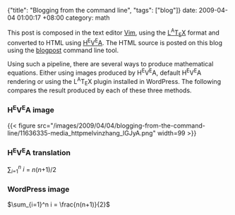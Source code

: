 {"title": "Blogging from the command line", "tags": ["blog"]}
date: 2009-04-04 01:00:17 +08:00
category: math

This post is composed in the text editor [Vim](http://www.vim.org), using the <a href="http://www.latex-project.org/">L<sup>A</sup>T<sub>E</sub>X</a> format and converted to HTML using <a href="http://hevea.inria.fr/">H<sup>E</sup>V<sup>E</sup>A</a>. The HTML source is posted on this blog using the [blogpost](http://srackham.wordpress.com/blogpost1/) command line tool.<p>Using such a pipeline, there are several ways to produce mathematical equations. Either using images produced by H<sup>E</sup>V<sup>E</sup>A, default H<sup>E</sup>V<sup>E</sup>A rendering or using the L<sup>A</sup>T<sub>E</sub>X plugin installed in WordPress. The following compares the result produced by each of these three methods.

### H<sup>E</sup>V<sup>E</sup>A image
{{< figure src="/images/2009/04/04/blogging-from-the-command-line/11636335-media_httpmelvinzhang_lGJyA.png" width=99 >}}

### H<sup>E</sup>V<sup>E</sup>A translation
∑<sub><i>i</i>=1</sub><i><sup>n</sup> i</i> = <i>n</i>(<i>n</i>+1)/2

### WordPress image
$\sum_{i=1}^n i = \frac{n(n+1)}{2}$
